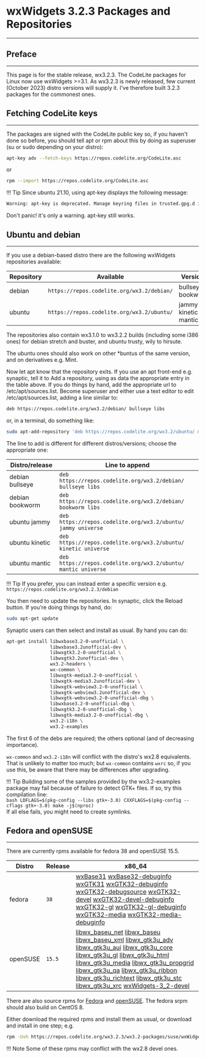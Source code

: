 # wxWidgets 3.2.3 Packages and Repositories
---

## Preface
---

This page is for the stable release, wx3.2.3. The CodeLite packages for Linux now use wxWidgets >=3.1. As wx3.2.3 is newly released, few current (October 2023) distro versions will supply it. I've therefore built 3.2.3 packages for the commonest ones.

## Fetching CodeLite keys
---

The packages are signed with the CodeLite public key so, if you haven't done so before, you should tell apt or rpm about this by doing as superuser (su or sudo depending on your distro): 

```bash
apt-key adv --fetch-keys https://repos.codelite.org/CodeLite.asc
```

or

```bash
rpm --import https://repos.codelite.org/CodeLite.asc
```
  
  
!!! Tip
  Since ubuntu 21.10, using apt-key displays the following message:
  ```bash
  Warning: apt-key is deprecated. Manage keyring files in trusted.gpg.d instead (see apt-key(8))
  ```
  Don't panic! it's only a warning. apt-key still works.
  
    
## Ubuntu and debian
---

If you use a debian-based distro there are the following wxWidgets repositories available: 

Repository | Available | Versions | Component
-----------|-----------|----------|-----------
debian	| `https://repos.codelite.org/wx3.2/debian/` | bullseye bookworm | libs
ubuntu | `https://repos.codelite.org/wx3.2/ubuntu/` |  jammy kinetic mantic | universe


The repositories also contain wx3.1.0 to wx3.2.2 builds (including some i386 ones) for debian stretch and buster, and ubuntu trusty, wily to hirsute.

The ubuntu ones should also work on other *buntus of the same version, and on derivatives e.g. Mint.

Now let apt know that the repository exits. If you use an apt front-end e.g. synaptic, tell it to Add a repository, using as data the appropriate entry in the table above. If you do things by hand, add the appropriate url to /etc/apt/sources.list. Become superuser and either use a text editor to edit /etc/apt/sources.list, adding a line similar to:

```bash
deb https://repos.codelite.org/wx3.2/debian/ bullseye libs
```

or, in a terminal, do something like: 

```bash
sudo apt-add-repository 'deb https://repos.codelite.org/wx3.2/ubuntu/ mantic universe'
```

The line to add is different for different distros/versions; choose the appropriate one: 

Distro/release | Line to append
---------------|-------------------
debian bullseye| `deb https://repos.codelite.org/wx3.2/debian/ bullseye libs`
debian bookworm| `deb https://repos.codelite.org/wx3.2/debian/ bookworm libs`
ubuntu jammy | `deb https://repos.codelite.org/wx3.2/ubuntu/ jammy universe`
ubuntu kinetic| `deb https://repos.codelite.org/wx3.2/ubuntu/ kinetic universe`
ubuntu mantic| `deb https://repos.codelite.org/wx3.2/ubuntu/ mantic universe`

!!! Tip
If you prefer, you can instead enter a specific version e.g. `https://repos.codelite.org/wx3.2.3/debian`

You then need to update the repositories. In synaptic, click the Reload button. If you're doing things by hand, do: 

```bash
sudo apt-get update
```

Synaptic users can then select and install as usual. By hand you can do: 

```bash
apt-get install libwxbase3.2-0-unofficial \
                libwxbase3.2unofficial-dev \
                libwxgtk3.2-0-unofficial \
                libwxgtk3.2unofficial-dev \
                wx3.2-headers \
                wx-common \
                libwxgtk-media3.2-0-unofficial \
                libwxgtk-media3.2unofficial-dev \
                libwxgtk-webview3.2-0-unofficial \ 
                libwxgtk-webview3.2unofficial-dev \ 
                libwxgtk-webview3.2-0-unofficial-dbg \ 
                libwxbase3.2-0-unofficial-dbg \
                libwxgtk3.2-0-unofficial-dbg \
                libwxgtk-media3.2-0-unofficial-dbg \
                wx3.2-i18n \
                wx3.2-examples
```

The first 6 of the debs are required; the others optional (and of decreasing importance). 

`wx-common` and `wx3.2-i18n` will conflict with the distro's wx2.8 equivalents. That is unlikely to matter too much; 
but `wx-common` contains `wxrc` so, if you use this, be aware that there may be differences after upgrading. 


!!! Tip
    Building some of the samples provided by the wx3.2-examples package may fail because of failure to detect GTK+ files. If so, try this compilation line:  
    ```bash
    LDFLAGS=$(pkg-config --libs gtk+-3.0) CXXFLAGS=$(pkg-config --cflags gtk+-3.0) make -j$(nproc)
    ```  
    If all else fails, you might need to create symlinks.

## Fedora and openSUSE
---
There are currently rpms available for fedora 38 and openSUSE 15.5.

Distro|Release|x86_64
------|-------|------
fedora|`38`|[wxBase31][2] [wxBase32-debuginfo][26] [wxGTK31][3] [wxGTK32-debuginfo][7] [wxGTK32-debugsource][27] [wxGTK32-devel][4] [wxGTK32-devel-debuginfo][28] [wxGTK32-gl][5] [wxGTK32-gl-debuginfo][29] [wxGTK32-media][6] [wxGTK32-media-debuginfo][30]
openSUSE|`15.5`|[libwx_baseu_net][8] [libwx_baseu][9] [libwx_baseu_xml][10] [libwx_gtk3u_adv][11] [libwx_gtk3u_aui][12] [libwx_gtk3u_core][13] [libwx_gtk3u_gl][14]  [libwx_gtk3u_html][15] [libwx_gtk3u_media][16] [libwx_gtk3u_propgrid][17] [libwx_gtk3u_qa][18] [libwx_gtk3u_ribbon][19] [libwx_gtk3u_richtext][20] [libwx_gtk3u_stc][21]  [libwx_gtk3u_xrc][23] [wxWidgets-3_2-devel][24] 

There are also source rpms for [Fedora][31] and [openSUSE][32]. The fedora srpm should also build on CentOS 8. 

Either download the required rpms and install them as usual, or download and install in one step; e.g. 

```bash
rpm -Uvh https://repos.codelite.org/wx3.2.3/wx3.2-packages/suse/wxWidgets-3_2-3.2.3-0.src.rpm
```

!!! Note
    Some of these rpms may conflict with the wx2.8 devel ones. 

 [1]: https://forums.wxwidgets.org/viewtopic.php?f=19&t=47403&p=200198#p200198
 [2]: https://repos.codelite.org/wx3.2.3/wx3.2-packages/fedora/38/wxBase32-3.2.3-1.fc38.x86_64.rpm
 [3]: https://repos.codelite.org/wx3.2.3/wx3.2-packages/fedora/38/wxGTK32-3.2.3-1.fc38.x86_64.rpm
 [4]: https://repos.codelite.org/wx3.2.3/wx3.2-packages/fedora/38/wxGTK32-devel-3.2.3-1.fc38.x86_64.rpm
 [5]: https://repos.codelite.org/wx3.2.3/wx3.2-packages/fedora/38/wxGTK32-gl-3.2.3-1.fc38.x86_64.rpm
 [6]: https://repos.codelite.org/wx3.2.3/wx3.2-packages/fedora/38/wxGTK32-media-3.2.3-1.fc38.x86_64.rpm
 [7]: https://repos.codelite.org/wx3.2.3/wx3.2-packages/fedora/38/wxGTK32-debuginfo-3.2.3-1.fc38.x86_64.rpm
 [8]: https://repos.codelite.org/wx3.2.3/wx3.2-packages/suse/15.5/libwx_baseu_net-suse15-3.2.3-0.x86_64.rpm
 [9]: https://repos.codelite.org/wx3.2.3/wx3.2-packages/suse/15.5/libwx_baseu-suse15-3.2.3-0.x86_64.rpm
 [10]: https://repos.codelite.org/wx3.2.3/wx3.2-packages/suse/15.5/libwx_baseu_xml-suse15-3.2.3-0.x86_64.rpm
 [11]: https://repos.codelite.org/wx3.2.3/wx3.2-packages/suse/15.5/libwx_gtk3u_adv-suse15-3.2.3-0.x86_64.rpm
 [12]: https://repos.codelite.org/wx3.2.3/wx3.2-packages/suse/15.5/libwx_gtk3u_aui-suse15-3.2.3-0.x86_64.rpm
 [13]: https://repos.codelite.org/wx3.2.3/wx3.2-packages/suse/15.5/libwx_gtk3u_core-suse15-3.2.3-0.x86_64.rpm
 [14]: https://repos.codelite.org/wx3.2.3/wx3.2-packages/suse/15.5/libwx_gtk3u_gl-suse15-3.2.3-0.x86_64.rpm
 [15]: https://repos.codelite.org/wx3.2.3/wx3.2-packages/suse/15.5/libwx_gtk3u_html-suse15-3.2.3-0.x86_64.rpm
 [16]: https://repos.codelite.org/wx3.2.3/wx3.2-packages/suse/15.5/libwx_gtk3u_media-suse15-3.2.3-0.x86_64.rpm
 [17]: https://repos.codelite.org/wx3.2.3/wx3.2-packages/suse/15.5/libwx_gtk3u_propgrid-suse15-3.2.3-0.x86_64.rpm
 [18]: https://repos.codelite.org/wx3.2.3/wx3.2-packages/suse/15.5/libwx_gtk3u_qa-suse15-3.2.3-0.x86_64.rpm
 [19]: https://repos.codelite.org/wx3.2.3/wx3.2-packages/suse/15.5/libwx_gtk3u_ribbon-suse15-3.2.3-0.x86_64.rpm
 [20]: https://repos.codelite.org/wx3.2.3/wx3.2-packages/suse/15.5/libwx_gtk3u_richtext-suse15-3.2.3-0.x86_64.rpm
 [21]: https://repos.codelite.org/wx3.2.3/wx3.2-packages/suse/15.5/libwx_gtk3u_stc-suse15-3.2.3-0.x86_64.rpm
 [22]: https://repos.codelite.org/wx3.2.3/wx3.2-packages/suse/15.5/libwx_gtk3u_webview-suse15-3.2.3-0.x86_64.rpm
 [23]: https://repos.codelite.org/wx3.2.3/wx3.2-packages/suse/15.5/libwx_gtk3u_xrc-suse15-3.2.3-0.x86_64.rpm
 [24]: https://repos.codelite.org/wx3.2.3/wx3.2-packages/suse/15.5/wxWidgets-3_2-devel-3.2.3-0.x86_64.rpm
 [25]: https://repos.codelite.org/wx3.2.3/wx3.2-packages/suse/15.5/wxWidgets-3_2-plugin-sound_sdlu-3_2-3.2.3-0.x86_64.rpm
 
 [26]: https://repos.codelite.org/wx3.2.3/wx3.2-packages/fedora/38/wxBase32-debuginfo-3.2.3-1.fc38.x86_64.rpm
 [27]: https://repos.codelite.org/wx3.2.3/wx3.2-packages/fedora/38/wxGTK32-debugsource-3.2.3-1.fc38.x86_64.rpm
 [28]: https://repos.codelite.org/wx3.2.3/wx3.2-packages/fedora/38/wxGTK32-devel-debuginfo-3.2.3-1.fc38.x86_64.rpm
 [29]: https://repos.codelite.org/wx3.2.3/wx3.2-packages/fedora/38/wxGTK32-gl-debuginfo-3.2.3-1.fc38.x86_64.rpm
 [30]: https://repos.codelite.org/wx3.2.3/wx3.2-packages/fedora/38/wxGTK32-media-debuginfo-3.2.3-1.fc38.x86_64.rpm
 
 [31]: https://repos.codelite.org/wx3.2.3/wx3.2-packages/fedora/wxGTK32-3.2.3-1.fc.src.rpm
 [32]: https://repos.codelite.org/wx3.2.3/wx3.2-packages/suse/wxWidgets-3_2-3.2.3-0.src.rpm
 

